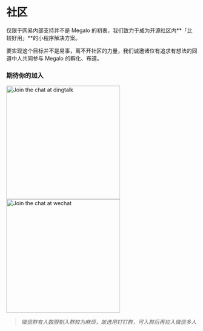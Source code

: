 # 社区

仅限于网易内部支持并不是 Megalo 的初衷，我们致力于成为开源社区内**「比较好用」**的小程序解决方案。

要实现这个目标并不是易事，离不开社区的力量，我们诚邀诸位有追求有想法的同道中人共同参与 Megalo 的孵化、布道。

### 期待你的加入

<img alt="Join the chat at dingtalk" src="static/imgs/comm-1.jpeg" width="300"/><img alt="Join the chat at wechat" src="static/imgs/comm-2.png" width="300"/>

> *微信群有人数限制入群较为麻烦，故选用钉钉群，可入群后再拉入微信多人*
